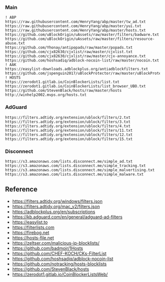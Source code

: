 
### Main

```
! ABP
https://raw.githubusercontent.com/HenryYang/abp/master/tw_ad.txt
https://raw.githubusercontent.com/HenryYang/abp/master/yui.txt
https://raw.githubusercontent.com/HenryYang/abp/master/hosts.txt
https://github.com/uBlockOrigin/uAssets/raw/master/filters/badware.txt
https://github.com/uBlockOrigin/uAssets/raw/master/filters/resource-abuse.txt
https://github.com/Yhonay/antipopads/raw/master/popads.txt
https://github.com/cjx82630/cjxlist/raw/master/cjxlist.txt
https://github.com/cjx82630/cjxlist/raw/master/cjx-annoyance.txt
https://github.com/hoshsadiq/adblock-nocoin-list/raw/master/nocoin.txt
! AAK
https://easylist-downloads.adblockplus.org/antiadblockfilters.txt
https://github.com/jspenguin2017/uBlockProtector/raw/master/uBlockProtectorList.txt
! HOSTS
https://zerodot1.gitlab.io/CoinBlockerLists/list.txt
https://zerodot1.gitlab.io/CoinBlockerLists/list_browser_UBO.txt
https://github.com/StevenBlack/hosts/raw/master/hosts
http://winhelp2002.mvps.org/hosts.txt
```

### AdGuard

```
https://filters.adtidy.org/extension/ublock/filters/2.txt
https://filters.adtidy.org/extension/ublock/filters/3.txt
https://filters.adtidy.org/extension/ublock/filters/4.txt
https://filters.adtidy.org/extension/ublock/filters/11.txt
https://filters.adtidy.org/extension/ublock/filters/12.txt
https://filters.adtidy.org/extension/ublock/filters/15.txt
```

### Disconnect

```
https://s3.amazonaws.com/lists.disconnect.me/simple_ad.txt
https://s3.amazonaws.com/lists.disconnect.me/simple_tracking.txt
https://s3.amazonaws.com/lists.disconnect.me/simple_malvertising.txt
https://s3.amazonaws.com/lists.disconnect.me/simple_malware.txt
```



## Reference

- <https://filters.adtidy.org/windows/filters.json>
- <https://filters.adtidy.org/mac_v2/filters.json>
- <https://adblockplus.org/en/subscriptions>
- <https://kb.adguard.com/en/general/adguard-ad-filters>
- <https://easylist.to>
- <https://filterlists.com>
- <https://firebog.net>
- <https://hosts-file.net>
- <https://zeltser.com/malicious-ip-blocklists/>
- <https://github.com/badmojr/1Hosts>
- <https://github.com/CHEF-KOCH/CKs-FilterList>
- <https://github.com/hoshsadiq/adblock-nocoin-list>
- <https://github.com/notracking/hosts-blocklists>
- <https://github.com/StevenBlack/hosts>
- <https://zerodot1.gitlab.io/CoinBlockerListsWeb/>
